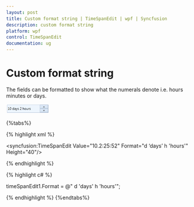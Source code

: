 ```yaml
---
layout: post
title: Custom format string | TimeSpanEdit | wpf | Syncfusion
description: custom format string
platform: wpf
control: TimeSpanEdit
documentation: ug
---
```


# Custom format string

The fields can be formatted to show what the numerals denote i.e. hours minutes or days.



![](Custom-format-string_images/Custom-format-string_img1.png)


{%tabs%}

{% highlight xml %}

<syncfusion:TimeSpanEdit Value="10.2:25:52" Format="d ‘days’ h 'hours'"  Height="40"/>

{% endhighlight %}

{% highlight c# %}

timeSpanEdit1.Format = @" d 'days' h 'hours'";

{% endhighlight %}
{%endtabs%}

